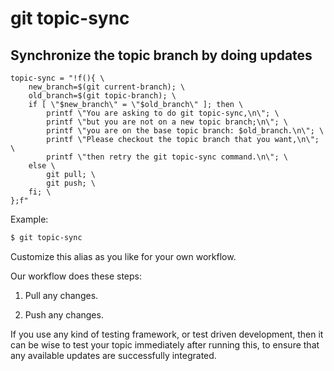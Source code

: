 # git topic-sync

## Synchronize the topic branch by doing updates

```gitconfig
topic-sync = "!f(){ \
    new_branch=$(git current-branch); \
    old_branch=$(git topic-branch); \
    if [ \"$new_branch\" = \"$old_branch\" ]; then \
        printf \"You are asking to do git topic-sync,\n\"; \
        printf \"but you are not on a new topic branch;\n\"; \
        printf \"you are on the base topic branch: $old_branch.\n\"; \
        printf \"Please checkout the topic branch that you want,\n\"; \
        printf \"then retry the git topic-sync command.\n\"; \
    else \
        git pull; \
        git push; \
    fi; \
};f"
```

Example:

```sh
$ git topic-sync
```

Customize this alias as you like for your own workflow.

Our workflow does these steps:

  1. Pull any changes.

  2. Push any changes.

If you use any kind of testing framework, or test driven development,
then it can be wise to test your topic immediately after running this,
to ensure that any available updates are successfully integrated.
